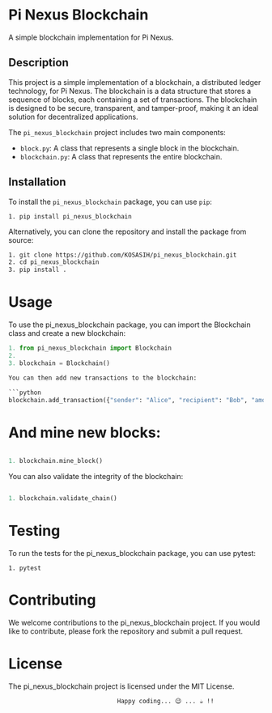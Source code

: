 # Pi Nexus Blockchain

A simple blockchain implementation for Pi Nexus.

## Description

This project is a simple implementation of a blockchain, a distributed ledger technology, for Pi Nexus. The blockchain is a data structure that stores a sequence of blocks, each containing a set of transactions. The blockchain is designed to be secure, transparent, and tamper-proof, making it an ideal solution for decentralized applications.

The `pi_nexus_blockchain` project includes two main components:

* `block.py`: A class that represents a single block in the blockchain.
* `blockchain.py`: A class that represents the entire blockchain.

## Installation

To install the `pi_nexus_blockchain` package, you can use `pip`:

```
1. pip install pi_nexus_blockchain
```

Alternatively, you can clone the repository and install the package from source:

```bash
1. git clone https://github.com/KOSASIH/pi_nexus_blockchain.git
2. cd pi_nexus_blockchain
3. pip install .
```

# Usage

To use the pi_nexus_blockchain package, you can import the Blockchain class and create a new blockchain:

```python
1. from pi_nexus_blockchain import Blockchain
2. 
3. blockchain = Blockchain()

You can then add new transactions to the blockchain:

```python
blockchain.add_transaction({"sender": "Alice", "recipient": "Bob", "amount": 100})
```

# And mine new blocks:

```python

1. blockchain.mine_block()
```

You can also validate the integrity of the blockchain:

```python

1. blockchain.validate_chain()
```

# Testing

To run the tests for the pi_nexus_blockchain package, you can use pytest:

```
1. pytest
```

# Contributing

We welcome contributions to the pi_nexus_blockchain project. If you would like to contribute, please fork the repository and submit a pull request.

# License

The pi_nexus_blockchain project is licensed under the MIT License.


                                  Happy coding... 😉 ... ☕ !! 
                                  
